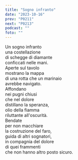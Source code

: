 ```yaml
---
title: "Sogno infranto"
date: "2023-10-16"
prev: "P0211"
next: "P0213"
podcast: ""
foto: ""
---
```


Un sogno infranto  
una costellazione  
di schegge di diamante  
conficcati nelle mani.  
Aperte sul tavolo  
mostrano la mappa  
di una rotta che un marinaio  
avrebbe navigato.  
Affondano  
nei pugni chiusi  
che nel dolore  
distillano la speranza,  
olio della fiamma  
riluttante all'oscurità.  
Bendate  
per non macchiare  
la costruzione del faro,  
guida di altri sognatori,  
in compagnia del dolore  
di quei frammenti  
che non hanno altro posto sicuro.
